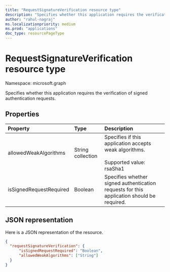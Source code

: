 ```yaml
---
title: "RequestSignatureVerification resource type"
description: "Specifies whether this application requires the verification of signed authentication requests."
author: "rahul-nagraj"
ms.localizationpriority: medium
ms.prod: "applications"
doc_type: resourcePageType
---
```


# RequestSignatureVerification resource type

Namespace: microsoft.graph

Specifies whether this application requires the verification of signed authentication requests.

## Properties

| Property | Type | Description |
|:---------------|:--------|:----------|
| allowedWeakAlgorithms | String collection | Specifies if this application accepts weak algorithms. <br><br> Supported value: rsaSha1|
| isSignedRequestRequired | Boolean | Specifies whether signed authentication requests for this application should be required.|

## JSON representation

Here is a JSON representation of the resource.

```json
{ 
  "requestSignatureVerification": { 
      "isSignedRequestRequired": "Boolean", 
      "allowedWeakAlgorithms": ["String"] 
  } 
}
```
